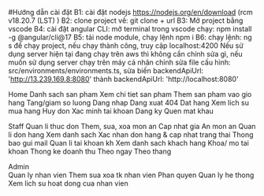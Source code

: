 #Hướng dẫn cài đặt
B1: cài đặt nodejs https://nodejs.org/en/download (rcm v18.20.7 (LST) )
B2: clone project về: git clone + url
B3: Mở project bằng vscode
B4: cài đặt angular CLI: mở terminal trong vscode chạy:  npm install -g @angular/cli@17
B5: tải node module, chạy lệnh  npm i
B6: chạy lệnh: ng s để chạy project, nếu chạy thành công, truy cập localhost:4200
Nếu sử dụng server hiện tại đang chạy trên aws thì không cần chỉnh sửa gì, nếu muốn sử dụng server chạy trên máy cá nhân
chỉnh sửa file cấu hình: src/environments/environments.ts, sửa biến  backendApiUrl: 'http://13.239.169.8:8080' thành  backendApiUrl: 'http://localhost:8080'



Home
	Danh sach san pham
	Xem chi tiet san pham
	Them san pham vao gio hang
	Tang/giam so luong
	Dang nhap
	Dang xuat
	404
	Dat hang
	Xem lich su mua hang
	Huy don
	Xac minh tai khoan
	Dang ky
	Quen mat khau

Staff
	Quan li thuc don
		Them, sua, xoa mon an
		Cap nhat gia
		An mon an
	Quan li don hang
		Xem danh sach
		Xac nhan don hang & cap nhat trang thai
		Thong bao gui mail
	Quan li tai khoan kh
		Xem danh sach khach hang
		Khoa/ mo tai khoan
	Thong ke doanh thu
		Theo ngay
		Theo thang
	
Admin	
	Quan ly nhan vien
		Them sua xoa tk nhan vien
		Phan quyen
	Quan ly he thong
		Xem lich su hoat dong cua nhan vien
	
	
